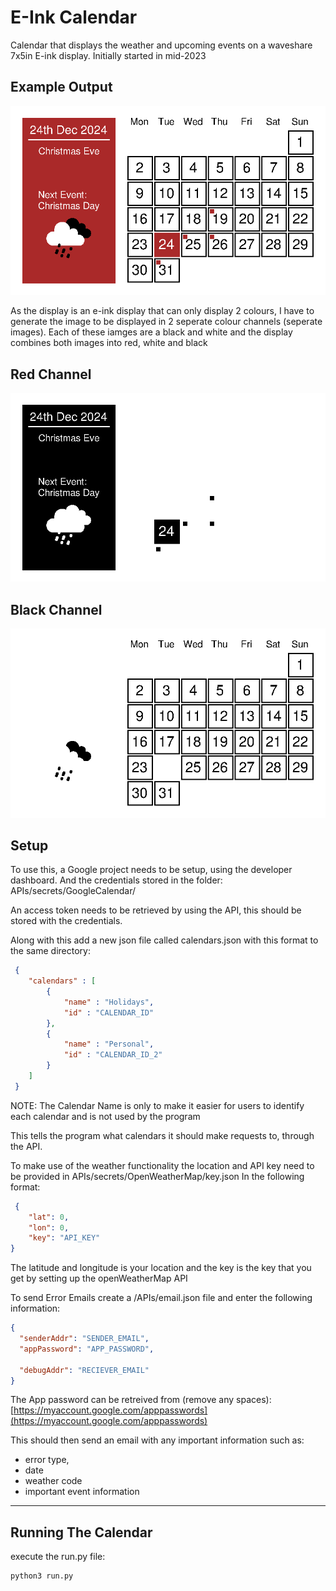 # E-Ink Calendar

Calendar that displays the weather and upcoming events on a waveshare 7x5in E-ink display. Initially started in mid-2023

## Example Output

![Example Output image](https://github.com/MarlonOtter/E-Ink_Calendar/blob/main/Example_Combined_2024-12-24.png)

As the display is an e-ink display that can only display 2 colours, I have to generate the image to be displayed in 2 seperate colour channels (seperate images).
Each of these iamges are a black and white and the display combines both images into red, white and black

## Red Channel

![Red Channel output image](https://github.com/MarlonOtter/E-Ink_Calendar/blob/main/Example_Red_2024-12-24.png)

## Black Channel

![Black Channel output image](https://github.com/MarlonOtter/E-Ink_Calendar/blob/main/Example_Black_2024-12-24.png)

## Setup

To use this, a Google project needs to be setup, using the developer dashboard. And the credentials stored
in the folder: APIs/secrets/GoogleCalendar/

An access token needs to be retrieved by using the API, this should be stored with the credentials.

Along with this add a new json file called calendars.json with this format to the same directory:

```json
 {
    "calendars" : [
        {
            "name" : "Holidays",
            "id" : "CALENDAR_ID"
        },
        {
            "name" : "Personal",
            "id" : "CALENDAR_ID_2"
        }
    ]
 }
```

NOTE: The Calendar Name is only to make it easier for users to identify each calendar and is not used by the program

This tells the program what calendars it should make requests to, through the API.

To make use of the weather functionality the location and API key need to be provided in APIs/secrets/OpenWeatherMap/key.json
In the following format:

```json
 {
    "lat": 0,
    "lon": 0,
    "key": "API_KEY"
}
```

The latitude and longitude is your location and the key is the key that you get by setting up the openWeatherMap API

To send Error Emails create a /APIs/email.json file and enter the following information:

```json
{
  "senderAddr": "SENDER_EMAIL",
  "appPassword": "APP_PASSWORD",

  "debugAddr": "RECIEVER_EMAIL"
}
```

The App password can be retreived from (remove any spaces):
[https://myaccount.google.com/apppasswords](https://myaccount.google.com/apppasswords)

This should then send an email with any important information such as:

- error type,
- date
- weather code
- important event information

---

## Running The Calendar

execute the run.py file:

```Bash
python3 run.py
```

